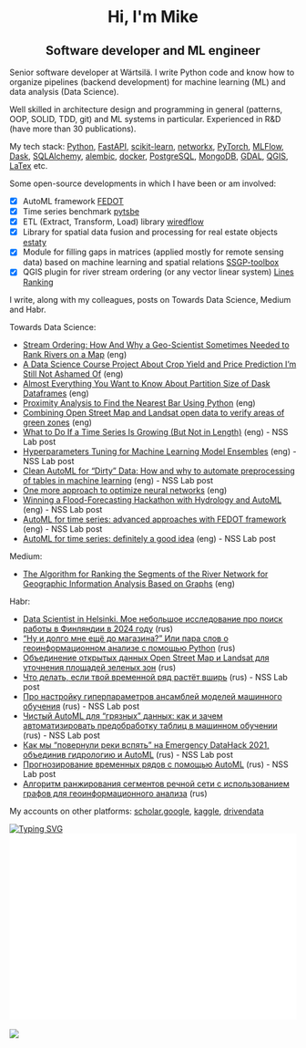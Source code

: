 <h1 align="center">Hi, I'm Mike </h1>

<h2 align="center">Software developer and ML engineer </h2>

Senior software developer at Wärtsilä.
I write Python code and know how to organize pipelines (backend development) for machine learning (ML) and data analysis (Data Science).

Well skilled in architecture design and programming in general (patterns, OOP, SOLID, TDD, git) and ML systems in particular. Experienced in R&D (have more than 30 publications).

My tech stack: [Python](https://www.python.org/), [FastAPI](https://fastapi.tiangolo.com/), 
[scikit-learn](https://scikit-learn.org/stable/), [networkx](https://networkx.org/), [PyTorch](https://pytorch.org/), [MLFlow](https://mlflow.org/), [Dask](https://www.dask.org/), [SQLAlchemy](https://www.sqlalchemy.org/), [alembic](https://alembic.sqlalchemy.org/en/latest/),
[docker](https://www.docker.com/), [PostgreSQL](https://www.postgresql.org/), 
[MongoDB](https://www.mongodb.com/), [GDAL](https://gdal.org/), [QGIS](https://qgis.org/en/site/), [LaTex](https://www.latex-project.org/) etc.

Some open-source developments in which I have been or am involved:
- [x] AutoML framework [FEDOT](https://github.com/nccr-itmo/FEDOT)
- [x] Time series benchmark [pytsbe](https://github.com/ITMO-NSS-team/pytsbe)
- [x] ETL (Extract, Transform, Load) library [wiredflow](https://github.com/wiredhut/wiredflow)
- [x] Library for spatial data fusion and processing for real estate objects [estaty](https://github.com/wiredhut/estaty)
- [x] Module for filling gaps in matrices (applied mostly for remote sensing data) based on machine learning and spatial
   relations [SSGP-toolbox](https://github.com/Dreamlone/SSGP-toolbox)
- [x] QGIS plugin for river stream ordering (or any vector linear system) [Lines Ranking](https://github.com/ChrisLisbon/QGIS_LinesRankingPlugin)

I write, along with my colleagues, posts on Towards Data Science, Medium and Habr. 

Towards Data Science:
- [Stream Ordering: How And Why a Geo-Scientist Sometimes Needed to Rank Rivers on a Map](https://medium.com/towards-data-science/stream-ordering-how-and-why-a-geo-scientist-sometimes-needed-to-rank-rivers-on-a-map-360dce356df5) (eng)
- [A Data Science Course Project About Crop Yield and Price Prediction I’m Still Not Ashamed Of](https://medium.com/towards-data-science/a-data-science-course-project-about-crop-yield-and-price-prediction-im-still-not-ashamed-of-75712dc8696f) (eng)
- [Almost Everything You Want to Know About Partition Size of Dask Dataframes](https://medium.com/towards-data-science/almost-everything-you-want-to-know-about-partition-size-of-dask-dataframes-ac1b136d7674) (eng)
- [Proximity Analysis to Find the Nearest Bar Using Python](https://medium.com/towards-data-science/proximity-analysis-to-find-the-nearest-bar-using-python-a29d29a3754d) (eng)
- [Combining Open Street Map and Landsat open data to verify areas of green zones](https://medium.com/towards-data-science/combining-open-street-map-and-landsat-open-data-to-verify-areas-of-green-zones-b1956e561321) (eng)
- [What to Do If a Time Series Is Growing (But Not in Length)](https://medium.com/towards-data-science/what-to-do-if-a-time-series-is-growing-but-not-in-length-421fc84c6893) (eng) - NSS Lab post
- [Hyperparameters Tuning for Machine Learning Model Ensembles](https://towardsdatascience.com/hyperparameters-tuning-for-machine-learning-model-ensembles-8051782b538b) (eng) - NSS Lab post
- [Clean AutoML for “Dirty” Data: How and why to automate preprocessing of tables in machine learning](https://towardsdatascience.com/clean-automl-for-dirty-data-how-and-why-to-automate-preprocessing-of-tables-in-machine-learning-d79ac87780d3) (eng) - NSS Lab post
- [One more approach to optimize neural networks](https://towardsdatascience.com/one-more-approach-to-optimize-neural-networks-1dd173703301) (eng)
- [Winning a Flood-Forecasting Hackathon with Hydrology and AutoML](https://towardsdatascience.com/winning-a-flood-forecasting-hackathon-with-hydrology-and-automl-156a8a7a4ede) (eng) - NSS Lab post
- [AutoML for time series: advanced approaches with FEDOT framework](https://towardsdatascience.com/automl-for-time-series-advanced-approaches-with-fedot-framework-4f9d8ea3382c) (eng) - NSS Lab post
- [AutoML for time series: definitely a good idea](https://towardsdatascience.com/automl-for-time-series-definitely-a-good-idea-c51d39b2b3f) (eng) - NSS Lab post

Medium:
- [The Algorithm for Ranking the Segments of the River Network for Geographic Information Analysis Based on Graphs](https://medium.com/swlh/the-algorithm-for-ranking-the-segments-of-the-river-network-for-geographic-information-analysis-b25cffb0d167?sk=f1475802bd96f8d14c994a6f87f7453d) (eng)

Habr:
- [Data Scientist in Helsinki. Мое небольшое исследование про поиск работы в Финляндии в 2024 году](https://habr.com/ru/articles/792620/) (rus)
- [“Ну и долго мне ещё до магазина?” Или пара слов о геоинформационном анализе с помощью Python](https://habr.com/ru/articles/770216/) (rus)
- [Объединение открытых данных Open Street Map и Landsat для уточнения площадей зеленых зон](https://habr.com/ru/articles/764686/) (rus)
- [Что делать, если твой временной ряд растёт вширь](https://habr.com/ru/post/696336/) (rus) - NSS Lab post
- [Про настройку гиперпараметров ансамблей моделей машинного обучения](https://habr.com/ru/post/672486/) (rus) - NSS Lab post
- [Чистый AutoML для “грязных” данных: как и зачем автоматизировать предобработку таблиц в машинном обучении](https://habr.com/ru/company/ods/blog/657525/) (rus) - NSS Lab post 
- [Как мы “повернули реки вспять” на Emergency DataHack 2021, объединив гидрологию и AutoML](https://habr.com/ru/post/577886/) (rus) - NSS Lab post 
- [Прогнозирование временных рядов с помощью AutoML](https://habr.com/ru/post/559796/) (rus) - NSS Lab post 
- [Алгоритм ранжирования сегментов речной сети с использованием графов для геоинформационного анализа](https://habr.com/ru/post/514526/) (rus)

My accounts on other platforms: [scholar.google](https://scholar.google.com/citations?user=zHMQXt8AAAAJ&hl=eng), [kaggle](https://www.kaggle.com/dreamlone), [drivendata](https://www.drivendata.org/users/Dreamlone/)

[![Typing SVG](https://readme-typing-svg.herokuapp.com?font=Fira+Code&size=14&pause=1000&color=2EDC81&width=435&lines=Love+open-source+and+everything+related+to+it)](https://git.io/typing-svg)
![Metrics](/github-metrics.svg)

![](https://komarev.com/ghpvc/?username=Dreamlone)
